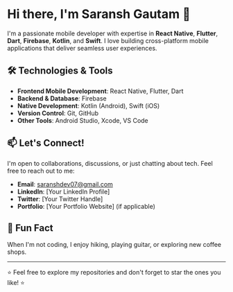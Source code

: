 # Hi there, I'm Saransh Gautam 👋

I'm a passionate mobile developer with expertise in **React Native**, **Flutter**, **Dart**, **Firebase**, **Kotlin**, and **Swift**. I love building cross-platform mobile applications that deliver seamless user experiences.

## 🛠️ Technologies & Tools

- **Frontend Mobile Development**: React Native, Flutter, Dart
- **Backend & Database**: Firebase
- **Native Development**: Kotlin (Android), Swift (iOS)
- **Version Control**: Git, GitHub
- **Other Tools**: Android Studio, Xcode, VS Code



## 📫 Let's Connect!

I'm open to collaborations, discussions, or just chatting about tech. Feel free to reach out to me:

- **Email**: saranshdev07@gmail.com
- **LinkedIn**: [Your LinkedIn Profile]
- **Twitter**: [Your Twitter Handle]
- **Portfolio**: [Your Portfolio Website] (if applicable)

## 🚀 Fun Fact

When I'm not coding, I enjoy  hiking, playing guitar, or exploring new coffee shops.

---

⭐️ Feel free to explore my repositories and don't forget to star the ones you like! ⭐️

